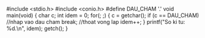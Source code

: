 #include <stdio.h> 
#include <conio.h> 
#define DAU_CHAM '.' 
void main(void) 
{ 
 char c; 
 int idem = 0; 
 for(; ;) 
 { 
 c = getchar(); 
 if (c == DAU_CHAM) //nhap vao dau cham 
 break; //thoat vong lap 
 idem++; 
 } 
 printf("So ki tu: %d.\n", idem); 
 getch(); 
}
